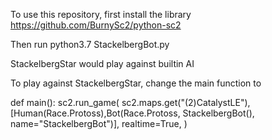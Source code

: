 To use this repository, first install the library https://github.com/BurnySc2/python-sc2

Then run python3.7 StackelbergBot.py

StackelbergStar would play against builtin AI

To play against StackelbergStar, change the main function to

def main():
    sc2.run_game(
        sc2.maps.get("(2)CatalystLE"),
        [Human(Race.Protoss),Bot(Race.Protoss, StackelbergBot(), name="StackelbergBot")],
        realtime=True,
    )
